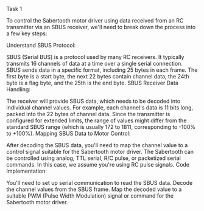Task 1

To control the Sabertooth motor driver using data received from an RC transmitter via an SBUS receiver, we'll need to break down the process into a few key steps:

Understand SBUS Protocol:

SBUS (Serial BUS) is a protocol used by many RC receivers. It typically transmits 16 channels of data at a time over a single serial connection.
SBUS sends data in a specific format, including 25 bytes in each frame. The first byte is a start byte, the next 22 bytes contain channel data, the 24th byte is a flag byte, and the 25th is the end byte.
SBUS Receiver Data Handling:

The receiver will provide SBUS data, which needs to be decoded into individual channel values.
For example, each channel's data is 11 bits long, packed into the 22 bytes of channel data.
Since the transmitter is configured for extended limits, the range of values might differ from the standard SBUS range (which is usually 172 to 1811, corresponding to -100% to +100%).
Mapping SBUS Data to Motor Control:

After decoding the SBUS data, you'll need to map the channel value to a control signal suitable for the Sabertooth motor driver.
The Sabertooth can be controlled using analog, TTL serial, R/C pulse, or packetized serial commands. In this case, we assume you're using RC pulse signals.
Code Implementation:

You'll need to set up serial communication to read the SBUS data.
Decode the channel values from the SBUS frame.
Map the decoded value to a suitable PWM (Pulse Width Modulation) signal or command for the Sabertooth motor driver.
